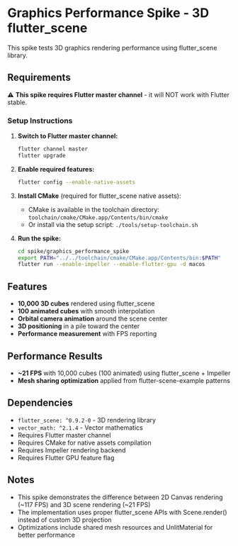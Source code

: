 # Graphics Performance Spike - 3D flutter_scene

This spike tests 3D graphics rendering performance using flutter_scene library.

## Requirements

⚠️ **This spike requires Flutter master channel** - it will NOT work with Flutter stable.

### Setup Instructions

1. **Switch to Flutter master channel:**
   ```bash
   flutter channel master
   flutter upgrade
   ```

2. **Enable required features:**
   ```bash
   flutter config --enable-native-assets
   ```

3. **Install CMake** (required for flutter_scene native assets):
   - CMake is available in the toolchain directory: `toolchain/cmake/CMake.app/Contents/bin/cmake`
   - Or install via the setup script: `./tools/setup-toolchain.sh`

4. **Run the spike:**
   ```bash
   cd spike/graphics_performance_spike
   export PATH="../../toolchain/cmake/CMake.app/Contents/bin:$PATH"
   flutter run --enable-impeller --enable-flutter-gpu -d macos
   ```

## Features

- **10,000 3D cubes** rendered using flutter_scene
- **100 animated cubes** with smooth interpolation
- **Orbital camera animation** around the scene center
- **3D positioning** in a pile toward the center
- **Performance measurement** with FPS reporting

## Performance Results

- **~21 FPS** with 10,000 cubes (100 animated) using flutter_scene + Impeller
- **Mesh sharing optimization** applied from flutter-scene-example patterns

## Dependencies

- `flutter_scene: ^0.9.2-0` - 3D rendering library
- `vector_math: ^2.1.4` - Vector mathematics
- Requires Flutter master channel
- Requires CMake for native assets compilation
- Requires Impeller rendering backend
- Requires Flutter GPU feature flag

## Notes

- This spike demonstrates the difference between 2D Canvas rendering (~117 FPS) and 3D scene rendering (~21 FPS)
- The implementation uses proper flutter_scene APIs with Scene.render() instead of custom 3D projection
- Optimizations include shared mesh resources and UnlitMaterial for better performance